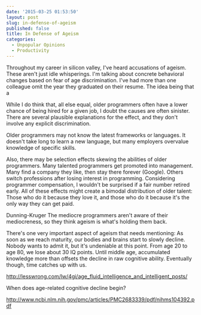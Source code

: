 ```yaml
---
date: '2015-03-25 01:53:50'
layout: post
slug: in-defense-of-ageism
published: false
title: In Defense of Ageism
categories:
  - Unpopular Opinions
  - Productivity
---
```


Throughout my career in silicon valley, I've heard accusations of ageism. These aren't just idle whisperings. I'm talking about concrete behavioral changes based on fear of age discrimination. I've had more than one colleague omit the year they graduated on their resume. The idea being that a 

While I do think that, all else equal, older programmers often have a lower chance of being hired for a given job, I doubt the causes are often sinister. There are several plausible explanations for the effect, and they don't involve any explicit discrimination.

Older programmers may not know the latest frameworks or languages. It doesn't take long to learn a new language, but many employers overvalue knowledge of specific skills.

Also, there may be selection effects skewing the abilities of older programmers. Many talented programmers get promoted into management. Many find a company they like, then stay there forever (Google). Others switch professions after losing interest in programming. Considering programmer compensation, I wouldn't be surprised if a fair number retired early. All of these effects might create a bimodal distribution of older talent: Those who do it because they love it, and those who do it because it's the only way they can get paid.


Dunning-Kruger
The mediocre programmers aren't aware of their mediocreness, so they think ageism is what's holding them back.

There's one very important aspect of ageism that needs mentioning: As soon as we reach maturity, our bodies and brains start to slowly decline. Nobody wants to admit it, but it's undeniable at this point. From age 20 to age 80, we lose about 30 IQ points. Until middle age, accumulated knowledge more than offsets the decline in raw cognitive ability. Eventually though, time catches up with us.

http://lesswrong.com/lw/4gi/age_fluid_intelligence_and_intelligent_posts/


When does age-related cognitive decline begin?

http://www.ncbi.nlm.nih.gov/pmc/articles/PMC2683339/pdf/nihms104392.pdf
